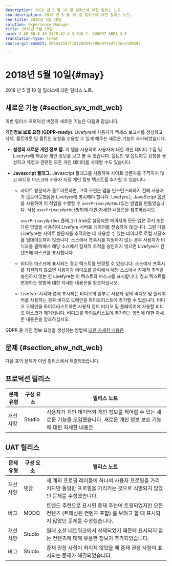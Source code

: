 ```yaml
---
description: 2018 년 5 월 10 일 릴리스에 대한 릴리스 노트.
seo-description: 2018 년 5 월 10 일 릴리스에 대한 릴리스 노트.
seo-title: 2018년 5월 10일
solution: Experience Manager
title: 2018년 5월 10일
uuid: 2 AE 80 B 49-3328-42 A 3-948 C -526097 ABEA 3 E
translation-type: tm+mt
source-git-commit: 566ea2587f101202045488e9f4edf73ece100293

---
```



# 2018년 5월 10일{#may}

2018 년 5 월 10 일 릴리스에 대한 릴리스 노트.

## 새로운 기능 {#section_syx_mdt_wcb}

이번 릴리스 프로덕션 버전의 새로운 기능은 다음과 같습니다.

**개인정보 보호 요청 (GDPR-ready)**. Livefyre에 사용자가 액세스 보고서를 생성하고 삭제, 옵트아웃 및 옵트인 요청을 수용할 수 있게 해주는 새로운 기능이 추가되었습니다.

* **설정의 새로운 개인 정보 탭.** 이 탭을 사용하여 사용자에 대한 개인 데이터 수집 및 Livefyre에 제공된 개인 정보를 보고 볼 수 있습니다. 옵트인 및 옵트아웃 요청을 생성하고 계정과 관련된 모든 개인 데이터를 삭제할 수도 있습니다.
* **Javascript 플래그.** Javascript 플래그를 사용하여 사이트 방문자를 추적하지 않고 비디오 마스크에 사용자 지정 개인 정보 텍스트를 추가할 수 있습니다.

   * 사이트 방문자가 옵트아웃하면, 고객 구현은 앱을 인스턴스화하기 전에 사용자가 옵트아웃했음을 Livefyre에 명시해야 합니다. Livefyre는 JavaScript 옵션을 사용하여 이 작업을 수행할 수 `userPrivacyOptOut`있는 방법을 만들었습니다. 사용 `userPrivacyOptOut`방법에 대한 자세한 [](/help/using/c-settings-other/c-gdpr-compliance/c-gdpr-compliance.md#section_nmz_q3n_3db)내용은을 참조하십시오.

      `userPrivacyOptOut` 플래그가 true로 설정되면 페이지의 모든 앱은 쿠키 또는 다른 방법을 사용하여 Livefyre 서버로 데이터를 전송하지 않습니다. 그런 다음 Livefyre는 사이트 방문자를 추적하는 데 사용할 수 있는 데이터로 로컬 저장소를 업데이트하지 않습니다. 소스에서 프록시를 지원하지 않는 경우 사용자가 비디오를 클릭해서 해당 소스에서 잠재적 추적을 승인하지 않으면 Livefyre가 컨텐츠에 마스크를 표시합니다.

   * 비디오 마스크에 표시되는 경고 텍스트를 변경할 수 있습니다. 소스에서 프록시를 지원하지 않으면 사용자가 비디오를 클릭해서 해당 소스에서 잠재적 추적을 승인하지 않는 한 Livefyre는 이 텍스트와 마스크를 표시합니다. 경고 텍스트를 변경하는 방법에 [](/help/using/c-settings-other/c-gdpr-compliance/c-gdpr-compliance.md#section_pb5_mnp_ldb)대한 자세한 내용은을 참조하십시오.
   * Livefyre 시각화 앱에 표시되는 비디오의 일부로 사용자 정의 비디오 및 플레이어를 사용하는 경우 비디오 도메인을 화이트리스트에 추가할 수 있습니다. 비디오 도메인을 화이트리스트하면 사용자 정의 비디오 및 플레이어에 사용할 비디오 마스크가 제거됩니다. 비디오를 화이트리스트에 추가하는 방법에 [](/help/using/c-settings-other/c-gdpr-compliance/c-gdpr-compliance.md#section_bzp_pnp_ldb)대한 자세한 내용은을 참조하십시오.

GDPR 용 개인 정보 요청을 생성하는 방법에 [대한 자세한 내용은](/help/using/c-settings-other/c-gdpr-compliance/c-gdpr-compliance.md#concept_q1l_r5s_rcb)

## 문제 {#section_ehw_ndt_wcb}

다음 표의 문제가 이번 릴리스에서 해결되었습니다.

## 프로덕션 릴리스

| **문제 유형** | **구성 요소** | **릴리스 노트** |
|---|---|---|
| 개선 사항 | Studio | 사용자가 개인 데이터와 개인 정보를 제어할 수 있는 새로운 기능을 도입했습니다. 새로운 개인 정보 보호 기능에 대한 자세한 내용은 [](#c_rn/section_syx_mdt_wcb) |

## UAT 릴리스

| **문제 유형** | **구성 요소** | **릴리스 노트** |
|---|---|---|
| 개선 사항 | 댓글 | 세 개의 프로필 레이블이 하나의 사용자 프로필을 가리키지만 동일한 프로필을 가리키는 것으로 식별되지 않았던 문제를 수정했습니다. |
| 버그 | MODQ | 트렌드 추천으로 표시된 중재 추천이 트윗되었지만 모든 컨텐츠 (트래싱된 컨텐츠 포함) 를 보려고 할 때 표시되지 않았던 문제를 수정했습니다. |
| 개선 사항 | Studio | 원래 소셜 네트워크에서 삭제되었기 때문에 표시되지 않는 컨텐츠에 대해 유용한 정보가 추가되었습니다. |
| 버그 | Studio | 중재 권장 사항이 켜지지 않았을 때 중재 권장 사항이 표시되는 문제가 해결되었습니다. |

